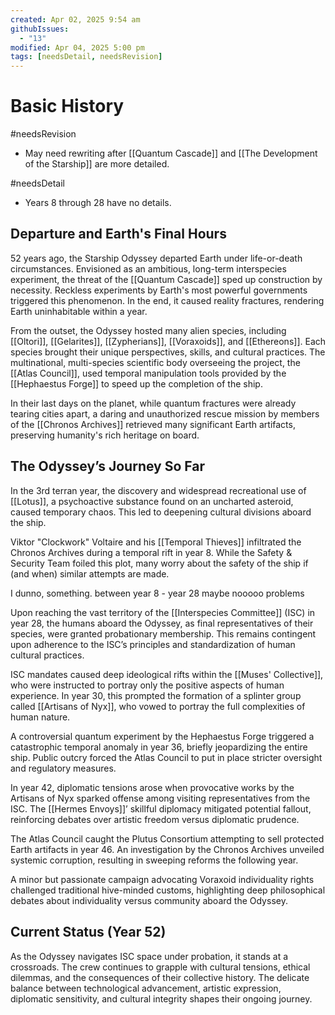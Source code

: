 ```yaml
---
created: Apr 02, 2025 9:54 am
githubIssues:
  - "13"
modified: Apr 04, 2025 5:00 pm
tags: [needsDetail, needsRevision]
---
```


# Basic History

#needsRevision 

- May need rewriting after [[Quantum Cascade]] and [[The Development of the Starship]] are more detailed.

#needsDetail 

- Years 8 through 28 have no details.

## Departure and Earth's Final Hours

52 years ago, the Starship Odyssey departed Earth under life-or-death circumstances. Envisioned as an ambitious, long-term interspecies experiment, the threat of the [[Quantum Cascade]] sped up construction by necessity. Reckless experiments by Earth's most powerful governments triggered this phenomenon. In the end, it caused reality fractures, rendering Earth uninhabitable within a year.

From the outset, the Odyssey hosted many alien species, including [[Oltori]], [[Gelarites]], [[Zypherians]], [[Voraxoids]], and [[Ethereons]]. Each species brought their unique perspectives, skills, and cultural practices. The multinational, multi-species scientific body overseeing the project, the [[Atlas Council]], used temporal manipulation tools provided by the [[Hephaestus Forge]] to speed up the completion of the ship.

In their last days on the planet, while quantum fractures were already tearing cities apart, a daring and unauthorized rescue mission by members of the [[Chronos Archives]] retrieved many significant Earth artifacts, preserving humanity's rich heritage on board.

## The Odyssey’s Journey So Far

In the 3rd terran year, the discovery and widespread recreational use of [[Lotus]], a psychoactive substance found on an uncharted asteroid, caused temporary chaos. This led to deepening cultural divisions aboard the ship.

Viktor "Clockwork" Voltaire and his [[Temporal Thieves]] infiltrated the Chronos Archives during a temporal rift in year 8. While the Safety & Security Team foiled this plot, many worry about the safety of the ship if (and when) similar attempts are made.

I dunno, something. between year 8 - year 28 maybe nooooo problems

Upon reaching the vast territory of the [[Interspecies Committee]] (ISC) in year 28, the humans aboard the Odyssey, as final representatives of their species, were granted probationary membership. This remains contingent upon adherence to the ISC’s principles and standardization of human cultural practices.

ISC mandates caused deep ideological rifts within the [[Muses' Collective]], who were instructed to portray only the positive aspects of human experience. In year 30, this prompted the formation of a splinter group called [[Artisans of Nyx]], who vowed to portray the full complexities of human nature.

A controversial quantum experiment by the Hephaestus Forge triggered a catastrophic temporal anomaly in year 36, briefly jeopardizing the entire ship. Public outcry forced the Atlas Council to put in place stricter oversight and regulatory measures.

In year 42, diplomatic tensions arose when provocative works by the Artisans of Nyx sparked offense among visiting representatives from the ISC. The [[Hermes Envoys]]’ skillful diplomacy mitigated potential fallout, reinforcing debates over artistic freedom versus diplomatic prudence.

The Atlas Council caught the Plutus Consortium attempting to sell protected Earth artifacts in year 46. An investigation by the Chronos Archives unveiled systemic corruption, resulting in sweeping reforms the following year.

A minor but passionate campaign advocating Voraxoid individuality rights challenged traditional hive-minded customs, highlighting deep philosophical debates about individuality versus community aboard the Odyssey.

## Current Status (Year 52)

As the Odyssey navigates ISC space under probation, it stands at a crossroads. The crew continues to grapple with cultural tensions, ethical dilemmas, and the consequences of their collective history. The delicate balance between technological advancement, artistic expression, diplomatic sensitivity, and cultural integrity shapes their ongoing journey.